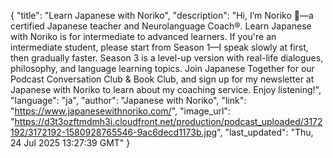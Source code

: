 {
    "title": "Learn Japanese with Noriko",
    "description": "Hi, I’m Noriko 🌸—a certified Japanese teacher and Neurolanguage Coach®. Learn Japanese with Noriko is for intermediate to advanced learners. If you're an intermediate student, please start from Season 1—I speak slowly at first, then gradually faster. Season 3 is a level-up version with real-life dialogues, philosophy, and language learning topics. Join Japanese Together for our Podcast Conversation Club &amp; Book Club, and sign up for my newsletter at Japanese with Noriko to learn about my coaching service. Enjoy listening!",
    "language": "ja",
    "author": "Japanese with Noriko",
    "link": "https://www.japanesewithnoriko.com/",
    "image_url": "https://d3t3ozftmdmh3i.cloudfront.net/production/podcast_uploaded/3172192/3172192-1580928765546-9ac6decd1173b.jpg",
    "last_updated": "Thu, 24 Jul 2025 13:27:39 GMT"
}